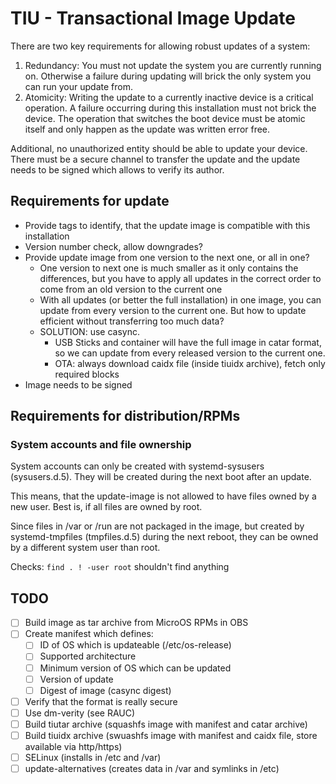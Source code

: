 # TIU - Transactional Image Update

There are two key requirements for allowing robust updates of a system:

1. Redundancy: You must not update the system you are currently running on. Otherwise a failure during updating will brick the only system you can run your update from.
2. Atomicity: Writing the update to a currently inactive device is a critical operation. A failure occurring during this installation must not brick the device. The operation that switches the boot device must be atomic itself and only happen as the update was written error free.

Additional, no unauthorized entity should be able to update your device. There must be a secure channel to transfer the update and the update needs to be signed which allows to verify its author.

## Requirements for update

* Provide tags to identify, that the update image is compatible with this installation
* Version number check, allow downgrades?
* Provide update image from one version to the next one, or all in one?
  * One version to next one is much smaller as it only contains the differences, but you have to apply all updates in the correct order to come from an old version to the current one
  * With all updates (or better the full installation) in one image, you can update from every version to the current one. But how to update efficient without transferring too much data?
  * SOLUTION: use casync.
    * USB Sticks and container will have the full image in catar format, so we can update from every released version to the current one.
    * OTA: always download caidx file (inside tiuidx archive), fetch only required blocks 
* Image needs to be signed

## Requirements for distribution/RPMs

### System accounts and file ownership

System accounts can only be created with systemd-sysusers (sysusers.d.5).
They will be created during the next boot after an update.

This means, that the update-image is not allowed to have files owned
by a new user. Best is, if all files are owned by root.

Since files in /var or /run are not packaged in the image, but created
by systemd-tmpfiles (tmpfiles.d.5) during the next reboot, they can be
owned by a different system user than root.

Checks: `find . ! -user root` shouldn't find anything

## TODO

- [ ] Build image as tar archive from MicroOS RPMs in OBS
- [ ] Create manifest which defines:
  - [ ] ID of OS which is updateable (/etc/os-release)
  - [ ] Supported architecture
  - [ ] Minimum version of OS which can be updated
  - [ ] Version of update
  - [ ] Digest of image (casync digest)
- [ ] Verify that the format is really secure
- [ ] Use dm-verity (see RAUC)
- [ ] Build tiutar archive (squashfs image with manifest and catar archive)
- [ ] Build tiuidx archive (swuashfs image with manifest and caidx file, store available via http/https)
- [ ] SELinux (installs in /etc and /var)
- [ ] update-alternatives (creates data in /var and symlinks in /etc)
